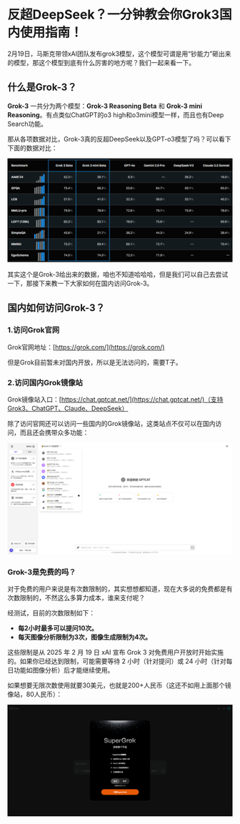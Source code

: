 # 反超DeepSeek？一分钟教会你Grok3国内使用指南！

2月19日，马斯克带领xAI团队发布grok3模型，这个模型可谓是用“钞能力”砸出来的模型，那这个模型到底有什么厉害的地方呢？我们一起来看一下。 

## 什么是Grok-3？

**Grok-3** 一共分为两个模型：**Grok-3 Reasoning Beta** 和 **Grok-3 mini Reasoning**。有点类似ChatGPT的o3 high和o3mini模型一样，而且也有Deep Search功能。

那从各项数据对比，Grok-3真的反超DeepSeek以及GPT-o3模型了吗？可以看下下面的数据对比：

<img src="1.jpg" alt="Grok-3 对比 DeepSeek"/>

其实这个是Grok-3给出来的数据，咱也不知道哈哈哈，但是我们可以自己去尝试一下，那接下来教一下大家如何在国内访问Grok-3。

## 国内如何访问Grok-3？

### 1.访问Grok官网

Grok官网地址：[https://grok.com/](https://grok.com/)

但是Grok目前暂未对国内开放，所以是无法访问的，需要T子。

### 2.访问国内Grok镜像站

Grok镜像站入口：[https://chat.gptcat.net/](https://chat.gptcat.net/)（支持Grok3、ChatGPT、Claude、DeepSeek）

除了访问官网还可以访问一些国内的Grok镜像站，这类站点不仅可以在国内访问，而且还会携带众多功能：

<img src="2.png">

### Grok-3是免费的吗？
对于免费的用户来说是有次数限制的，其实想想都知道，现在大多说的免费都是有次数限制的，不然这么多算力成本，谁来支付呢？

经测试，目前的次数限制如下：

- **每2小时最多可以提问10次。**
- **每天图像分析限制为3次，图像生成限制为4次。**

这些限制是从 2025 年 2 月 19 日 xAI 宣布 Grok 3 对免费用户开放时开始实施的。如果你已经达到限制，可能需要等待 2 小时（针对提问）或 24 小时（针对每日功能如图像分析）后才能继续使用。

如果想要无限次数使用就要30美元，也就是200+人民币（这还不如用上面那个镜像站，80人民币）：

<img src="4.png">

